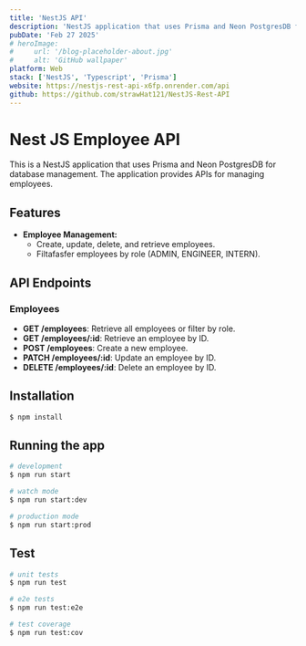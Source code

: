 ```yaml
---
title: 'NestJS API'
description: 'NestJS application that uses Prisma and Neon PostgresDB for database management. The application provides APIs for managing employees.'
pubDate: 'Feb 27 2025'
# heroImage:
#     url: '/blog-placeholder-about.jpg'
#     alt: 'GitHub wallpaper'
platform: Web
stack: ['NestJS', 'Typescript', 'Prisma']
website: https://nestjs-rest-api-x6fp.onrender.com/api
github: https://github.com/strawHat121/NestJS-Rest-API
---
```


# Nest JS Employee API

This is a NestJS application that uses Prisma and Neon PostgresDB for database management. The application provides APIs for managing employees.

## Features

- **Employee Management:**
  - Create, update, delete, and retrieve employees.
  - Filtafasfer employees by role (ADMIN, ENGINEER, INTERN).

## API Endpoints

### Employees

- **GET /employees**: Retrieve all employees or filter by role.
- **GET /employees/:id**: Retrieve an employee by ID.
- **POST /employees**: Create a new employee.
- **PATCH /employees/:id**: Update an employee by ID.
- **DELETE /employees/:id**: Delete an employee by ID.

## Installation

```bash
$ npm install
```

## Running the app

```bash
# development
$ npm run start

# watch mode
$ npm run start:dev

# production mode
$ npm run start:prod
```

## Test

```bash
# unit tests
$ npm run test

# e2e tests
$ npm run test:e2e

# test coverage
$ npm run test:cov
```
